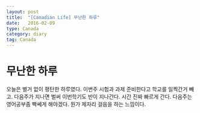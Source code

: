 ```yaml
---
layout: post
title:  "[Canadian Life] 무난한 하루"
date:   2016-02-09
type: Canada
category: diary
tag: Canada
---
```


# 무난한 하루

오늘은 별거 없이 평탄한 하루였다. 이번주 시험과 과제 준비한다고 학교를 일찍간거 빼고. 다음주가 지나면 벌써 이번학기도 반이 지나간다. 시간 진짜 빠르게 간다. 다음주는 영어공부좀 빡쎄게 해야겠다. 뭔가 제자리 걸음을 하는 느낌이다.